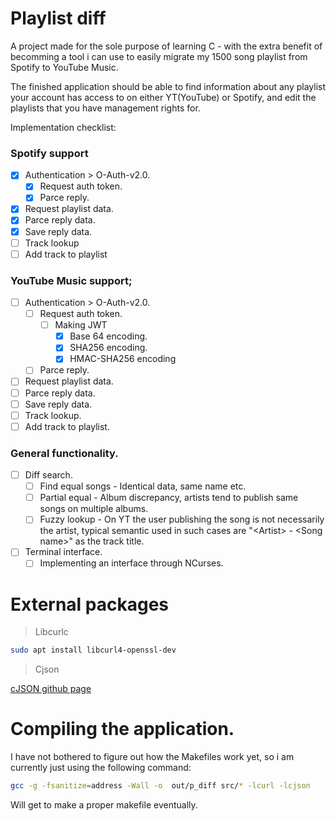 # Playlist diff

A project made for the sole purpose of learning C - with the extra benefit of becomming a tool i can use to easily migrate my 1500 song playlist from Spotify to YouTube Music.

The finished application should be able to find information about any playlist your account has access to on either YT(YouTube) or Spotify, and edit the playlists that you have management rights for.

Implementation checklist:

### Spotify support
- [x] Authentication > O-Auth-v2.0.
  - [x] Request auth token.
  - [x] Parce reply.
- [x] Request playlist data.
- [x] Parce reply data.
- [x] Save reply data.
- [ ] Track lookup
- [ ] Add track to playlist

### YouTube Music support;
- [ ] Authentication > O-Auth-v2.0.
  - [ ] Request auth token.
    - [ ] Making JWT
      - [x] Base 64 encoding.
      - [x] SHA256 encoding.
      - [x] HMAC-SHA256 encoding
  - [ ] Parce reply.
- [ ] Request playlist data.
- [ ] Parce reply data.
- [ ] Save reply data.
- [ ] Track lookup.
- [ ] Add track to playlist.

### General functionality.
- [ ] Diff search.
  - [ ] Find equal songs - Identical data, same name etc.
  - [ ] Partial equal - Album discrepancy, artists tend to publish same songs on multiple albums.
  - [ ] Fuzzy lookup - On YT the user publishing the song is not necessarily the artist, typical semantic used in such cases are "\<Artist> - \<Song name>" as the track title.
- [ ] Terminal interface.
  - [ ] Implementing an interface through NCurses.

# External packages

> Libcurlc
```sh
sudo apt install libcurl4-openssl-dev
```
> Cjson

[cJSON github page](https://github.com/DaveGamble/cJSON?tab=readme-ov-file#cmake)

# Compiling the application.

I have not bothered to figure out how the Makefiles work yet, so i am currently just using the following command:
```sh
gcc -g -fsanitize=address -Wall -o  out/p_diff src/* -lcurl -lcjson 
```
Will get to make a proper makefile eventually.
